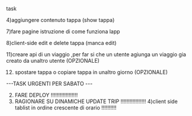task
<!-- 1)completare  api ricerca strada in stops  (FATTO) -->

<!-- 2)creare note di tappa                      (FATTO) -->

<!-- 3)stile css rating (valutazione)            (FATTO) -->

4)aggiungere contenuto tappa (show tappa)


<!-- 6)miglioramento home page  (FATTO) --> 

7)fare pagine istruzione di come funziona lapp

8)client-side edit e delete tappa (manca edit)

<!-- 9)trasformare bottone crea tappa in modale come edit (FATTO) -->

<!-- 10)quando si crea la tappa risolvere bug di crea note e crea rating (FATTO) -->

11)creare api di un viaggio ,per far si che un utente agiunga un viaggio gia creato da unaltro utente (OPZIONALE)

12) spostare tappa o copiare tappa in unaltro giorno (OPZIONALE)


---TASK URGENTI PER SABATO ---

<!-- 1) CREARE UNA FUNZIONE PER IL FOGLIO DI STILE SHOWTRIP.JS E PASSARLA IN CREATESTOP (FATTO) -->
2) FARE DEPLOY !!!!!!!!!!!!!!!!!!
3) RAGIONARE SU DINAMICHE UPDATE TRIP !!!!!!!!!!!!!!!!!
4)client side tablist in ordine crescente di orario !!!!!!!!!!

